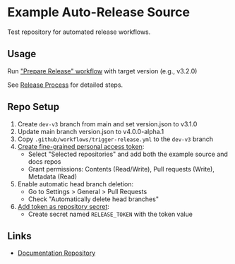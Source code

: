# Example Auto-Release Source

Test repository for automated release workflows.

## Usage

Run ["Prepare Release" workflow](https://github.com/scottrigby/example-actions-autorelease-source/actions/workflows/prepare-release.yml) with target version (e.g., v3.2.0)

See [Release Process](https://github.com/scottrigby/example-actions-autorelease-docs/blob/main/docs/release-process.md) for detailed steps.

## Repo Setup

1. Create `dev-v3` branch from main and set version.json to v3.1.0
2. Update main branch version.json to v4.0.0-alpha.1
3. Copy `.github/workflows/trigger-release.yml` to the `dev-v3` branch
4. [Create fine-grained personal access token](https://github.com/settings/personal-access-tokens/new):
   - Select "Selected repositories" and add both the example source and docs repos
   - Grant permissions: Contents (Read/Write), Pull requests (Write), Metadata (Read)
5. Enable automatic head branch deletion:
   - Go to Settings > General > Pull Requests
   - Check "Automatically delete head branches"
6. [Add token as repository secret](https://github.com/scottrigby/example-actions-autorelease-source/settings/secrets/actions/new):
   - Create secret named `RELEASE_TOKEN` with the token value

## Links

- [Documentation Repository](https://github.com/scottrigby/example-actions-autorelease-docs)
